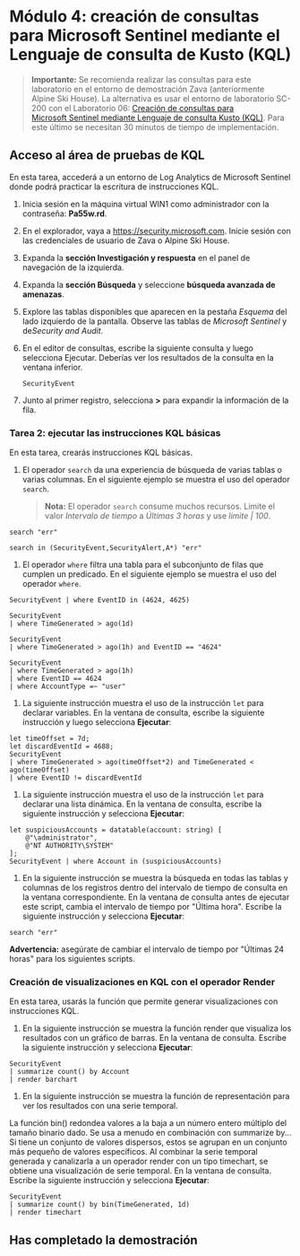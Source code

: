 # Módulo 4: creación de consultas para Microsoft Sentinel mediante el Lenguaje de consulta de Kusto (KQL)

<!--- **Note** Successful completion of this demo depends on completing all of the steps in the  [Pre-requisites document](00-prerequisites.md). --->

>**Importante:** Se recomienda realizar las consultas para este laboratorio en el entorno de demostración Zava (anteriormente Alpine Ski House). La alternativa es usar el entorno de laboratorio SC-200 con el Laboratorio 06: [Creación de consultas para Microsoft Sentinel mediante Lenguaje de consulta Kusto (KQL)](https://microsoftlearning.github.io/SC-200T00A-Microsoft-Security-Operations-Analyst/Instructions/Labs/LAB_AK_06_Lab1_Ex01_KQL.html/). Para este último se necesitan 30 minutos de tiempo de implementación.

## Acceso al área de pruebas de KQL

En esta tarea, accederá a un entorno de Log Analytics de Microsoft Sentinel donde podrá practicar la escritura de instrucciones KQL.

1. Inicia sesión en la máquina virtual WIN1 como administrador con la contraseña: **Pa55w.rd**.  

1. En el explorador, vaya a <https://security.microsoft.com>. Inicie sesión con las credenciales de usuario de Zava o Alpine Ski House.

1. Expanda la **sección Investigación y respuesta** en el panel de navegación de la izquierda.

1. Expanda la **sección Búsqueda** y seleccione **búsqueda avanzada de amenazas**.

1. Explore las tablas disponibles que aparecen en la pestaña *Esquema* del lado izquierdo de la pantalla. Observe las tablas de *Microsoft Sentinel* y de*Security and Audit*.

1. En el editor de consultas, escribe la siguiente consulta y luego selecciona Ejecutar.  Deberías ver los resultados de la consulta en la ventana inferior.

    ```KQL
    SecurityEvent
    ```

1. Junto al primer registro, selecciona **>** para expandir la información de la fila.

### Tarea 2: ejecutar las instrucciones KQL básicas

En esta tarea, crearás instrucciones KQL básicas.

1. El operador `search` da una experiencia de búsqueda de varias tablas o varias columnas. En el siguiente ejemplo se muestra el uso del operador `search`.

    > **Nota:** El operador `search` consume muchos recursos. Limite el valor *Intervalo de tiempo* a *Últimas 3 horas* y use *límite | 100*.

```KQL
search "err" 

search in (SecurityEvent,SecurityAlert,A*) "err"
```

1. El operador `where` filtra una tabla para el subconjunto de filas que cumplen un predicado. En el siguiente ejemplo se muestra el uso del operador `where`.

```KQL
SecurityEvent | where EventID in (4624, 4625)

SecurityEvent 
| where TimeGenerated > ago(1d) 

SecurityEvent 
| where TimeGenerated > ago(1h) and EventID == "4624" 

SecurityEvent 
| where TimeGenerated > ago(1h) 
| where EventID == 4624 
| where AccountType =~ "user" 
```

1. La siguiente instrucción muestra el uso de la instrucción `let` para declarar variables. En la ventana de consulta, escribe la siguiente instrucción y luego selecciona **Ejecutar**: 

```KQL
let timeOffset = 7d;
let discardEventId = 4688;
SecurityEvent
| where TimeGenerated > ago(timeOffset*2) and TimeGenerated < ago(timeOffset)
| where EventID != discardEventId
```

1. La siguiente instrucción muestra el uso de la instrucción `let` para declarar una lista dinámica. En la ventana de consulta, escribe la siguiente instrucción y selecciona **Ejecutar**: 

```KQL
let suspiciousAccounts = datatable(account: string) [
    @"\administrator", 
    @"NT AUTHORITY\SYSTEM"
];
SecurityEvent | where Account in (suspiciousAccounts)
```

1. En la siguiente instrucción se muestra la búsqueda en todas las tablas y columnas de los registros dentro del intervalo de tiempo de consulta en la ventana correspondiente. En la ventana de consulta antes de ejecutar este script, cambia el intervalo de tiempo por "Última hora". Escribe la siguiente instrucción y selecciona **Ejecutar**:

```KQL
search "err"
```

**Advertencia:** asegúrate de cambiar el intervalo de tiempo por "Últimas 24 horas" para los siguientes scripts.

### Creación de visualizaciones en KQL con el operador Render

En esta tarea, usarás la función que permite generar visualizaciones con instrucciones KQL.

1. En la siguiente instrucción se muestra la función render que visualiza los resultados con un gráfico de barras. En la ventana de consulta. Escribe la siguiente instrucción y selecciona **Ejecutar**: 

```KQL
SecurityEvent 
| summarize count() by Account
| render barchart
```

1. En la siguiente instrucción se muestra la función de representación para ver los resultados con una serie temporal.

La función bin() redondea valores a la baja a un número entero múltiplo del tamaño binario dado.  Se usa a menudo en combinación con summarize by... Si tiene un conjunto de valores dispersos, estos se agrupan en un conjunto más pequeño de valores específicos.  Al combinar la serie temporal generada y canalizarla a un operador render con un tipo timechart, se obtiene una visualización de serie temporal. En la ventana de consulta. Escribe la siguiente instrucción y selecciona **Ejecutar**: 

```KQL
SecurityEvent 
| summarize count() by bin(TimeGenerated, 1d) 
| render timechart
```

## Has completado la demostración

